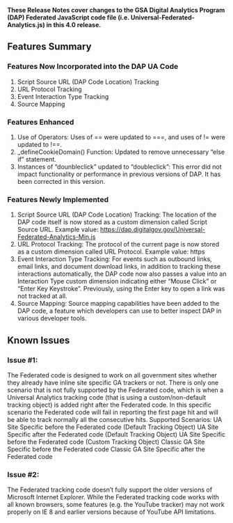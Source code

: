 **These Release Notes cover changes to the GSA Digital Analytics Program (DAP) Federated JavaScript code file (i.e. Universal-Federated-Analytics.js) in this 4.0 release.**

## Features Summary

### Features Now Incorporated into the DAP UA Code
1. Script Source URL (DAP Code Location) Tracking
2. URL Protocol Tracking
3. Event Interaction Type Tracking
4. Source Mapping

### Features Enhanced
1. Use of Operators: Uses of == were updated to ===, and uses of != were updated to !==.
2. _defineCookieDomain() Function: Updated to remove unnecessary “else if” statement.
3. Instances of “dounbleclick” updated to “doubleclick”: This error did not impact functionality or performance in previous versions of DAP. It has been corrected in this version.

### Features Newly Implemented
1. Script Source URL (DAP Code Location) Tracking: The location of the DAP code itself is now stored as a custom dimension called Script Source URL. Example value: https://dap.digitalgov.gov/Universal-Federated-Analytics-Min.js
2. URL Protocol Tracking: The protocol of the current page is now stored as a custom dimension called URL Protocol. Example value: https 
3. Event Interaction Type Tracking: For events such as outbound links, email links, and document download links, in addition to tracking these interactions automatically, the DAP code now also passes a value into an Interaction Type custom dimension indicating either “Mouse Click” or “Enter Key Keystroke”. Previously, using the Enter key to open a link was not tracked at all.
4. Source Mapping: Source mapping capabilities have been added to the DAP code, a feature which developers can use to better inspect DAP in various developer tools. 

## Known Issues
### Issue #1: 
The Federated code is designed to work on all government sites whether they already have inline site specific GA trackers or not. There is only one scenario that is not fully supported by the Federated code, which is when a Universal Analytics tracking code (that is using a custom/non-default tracking object) is added right after the Federated code. In this specific scenario the Federated code will fail in reporting the first page hit and will be able to track normally all the consecutive hits. 
Supported Scenarios:
UA Site Specific before the Federated code (Default Tracking Object)
UA Site Specific after the Federated code (Default Tracking Object)
UA Site Specific before the Federated code (Custom Tracking Object)
Classic GA Site Specific before the Federated code 
Classic GA Site Specific after the Federated code 


### Issue #2: 
The Federated tracking code doesn’t fully support the older versions of Microsoft Internet Explorer. While the Federated tracking code works with all known browsers, some features (e.g. the YouTube tracker) may not work properly on IE 8 and earlier versions because of YouTube API limitations.
